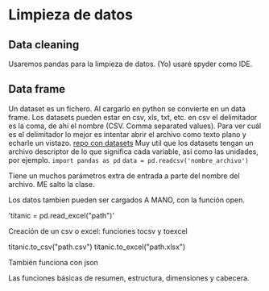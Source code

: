 # Limpieza de datos
## Data cleaning
Usaremos pandas para la limpieza de datos. (Yo) usaré spyder como IDE. 
## Data frame
Un dataset es un fichero. Al cargarlo en python se convierte en un data frame. Los datasets pueden estar en csv, xls, txt, etc. en csv el delimitador es la coma, de ahí el nombre (CSV. Comma separated values). Para ver cuál es el delimitador lo mejor es intentar abrir el archivo como texto plano y echarle un vistazo. 
[repo con datasets](https://github.com/joanby/python-ml-course)
Muy util que los datasets tengan un archivo descriptor de lo que significa cada variable, así como las unidades, por ejemplo. 
`import pandas as pd`
`data = pd.readcsv('nombre_archivo')`

Tiene un muchos parámetros extra de entrada a parte del nombre del archivo. ME salto la clase. 



Los datos tambien pueden ser cargados A MANO, con la función open. 



'titanic = pd.read_excel("path")'

Creación de un csv o excel: funciones tocsv y toexcel

titanic.to_csv("path.csv")
titanic.to_excel("path.xlsx")

También funciona con json 


Las funciones básicas de resumen, estructura, dimensiones y cabecera.


